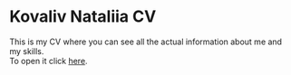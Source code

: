 # **Kovaliv Nataliia CV**
This is my CV where you can see all the actual information about me and my skills.<br/>
To open it click [here](https://kovalivnataliia.github.io/rsschool-cv/).

